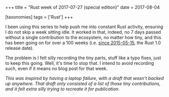 +++
title = "Rust week of 2017-07-27 (special edition)"
date = 2017-08-04

[taxonomies]
tags = ['Rust']
+++

I been using this series to help push me into constant Rust activity,
ensuring I do not skip a week sitting idle. It worked in that, indeed,
no 7 days passed without a single contribution to the ecosystem, no
matter how tiny, and this has been going on for over a 100 weeks (i.e.
[since 2015-05-15], the Rust 1.0 release date).

The problem is I felt silly recording the tiny parts, stuff like a typo
fixes, just to keep this going. Well, it's time to stop that. I intend
to avoid recording such, even if it means no blog post for that week.

*This was inspired by having a laptop failure, with a draft that wasn't
backed up anywhere. That draft only consisted of a list of those tiny
contributions, and it felt extra silly trying to recreate it for
publication.*

[since 2015-05-15]: @/rust-week-of-2015-05-15.md
